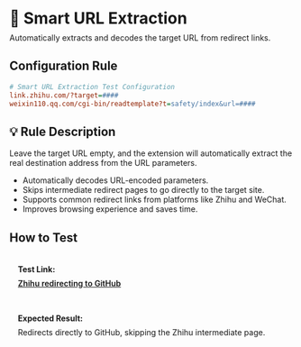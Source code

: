 # 🔗 Smart URL Extraction
<p class="description">Automatically extracts and decodes the target URL from redirect links.</p>

## Configuration Rule

```ini
# Smart URL Extraction Test Configuration
link.zhihu.com/?target=####
weixin110.qq.com/cgi-bin/readtemplate?t=safety/index&url=####
```

## 💡 Rule Description
Leave the target URL empty, and the extension will automatically extract the real destination address from the URL parameters.

- Automatically decodes URL-encoded parameters.
- Skips intermediate redirect pages to go directly to the target site.
- Supports common redirect links from platforms like Zhihu and WeChat.
- Improves browsing experience and saves time.

## How to Test

<div class="test-links">
  <div class="test-link">
    <strong>Test Link:</strong>
    <a href="https://link.zhihu.com/?target=https%3A//www.github.com" target="_blank">Zhihu redirecting to GitHub</a>
  </div>
  <div class="test-link">
    <strong>Expected Result:</strong>
    <span>Redirects directly to GitHub, skipping the Zhihu intermediate page.</span>
  </div>
</div>

<style>
.description {
  color: var(--vp-c-text-2);
  margin-top: -10px;
  margin-bottom: 20px;
}
.test-links {
  display: flex;
  flex-direction: column;
  gap: 15px;
  margin-top: 20px;
}
.test-link {
  background: var(--vp-c-bg-soft);
  padding: 15px;
  border-radius: 10px;
  border: 1px solid var(--vp-c-divider);
}
.test-link strong {
  color: var(--vp-c-brand-1);
  display: block;
  margin-bottom: 8px;
}
.test-link code {
  background: var(--vp-c-code-bg);
  padding: 2px 6px;
  border-radius: 4px;
  font-size: 0.9em;
  color: var(--vp-c-code);
}
.test-link a {
  font-weight: 600;
  word-break: break-all;
}
</style> 